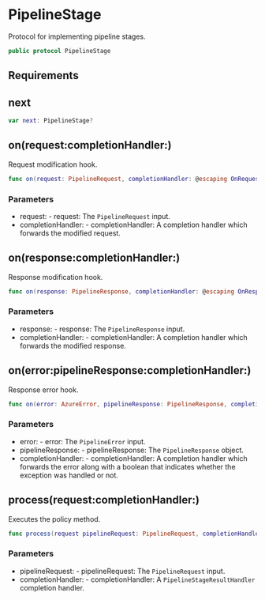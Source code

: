 # PipelineStage

Protocol for implementing pipeline stages.

``` swift
public protocol PipelineStage
```

## Requirements

## next

``` swift
var next:​ PipelineStage?
```

## on(request:​completionHandler:​)

Request modification hook.

``` swift
func on(request:​ PipelineRequest, completionHandler:​ @escaping OnRequestCompletionHandler)
```

### Parameters

  - request:​ - request:​ The `PipelineRequest` input.
  - completionHandler:​ - completionHandler:​ A completion handler which forwards the modified request.

## on(response:​completionHandler:​)

Response modification hook.

``` swift
func on(response:​ PipelineResponse, completionHandler:​ @escaping OnResponseCompletionHandler)
```

### Parameters

  - response:​ - response:​ The `PipelineResponse` input.
  - completionHandler:​ - completionHandler:​ A completion handler which forwards the modified response.

## on(error:​pipelineResponse:​completionHandler:​)

Response error hook.

``` swift
func on(error:​ AzureError, pipelineResponse:​ PipelineResponse, completionHandler:​ @escaping OnErrorCompletionHandler)
```

### Parameters

  - error:​ - error:​ The `PipelineError` input.
  - pipelineResponse:​ - pipelineResponse:​ The `PipelineResponse` object.
  - completionHandler:​ - completionHandler:​ A completion handler which forwards the error along with a boolean that indicates whether the exception was handled or not.

## process(request:​completionHandler:​)

Executes the policy method.

``` swift
func process(request pipelineRequest:​ PipelineRequest, completionHandler:​ @escaping PipelineStageResultHandler)
```

### Parameters

  - pipelineRequest:​ - pipelineRequest:​ The `PipelineRequest` input.
  - completionHandler:​ - completionHandler:​ A `PipelineStageResultHandler` completion handler.
